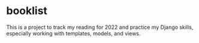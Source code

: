 # booklist

This is a project to track my reading for 2022 and practice my Django skills, especially working with templates, models, and views. 
